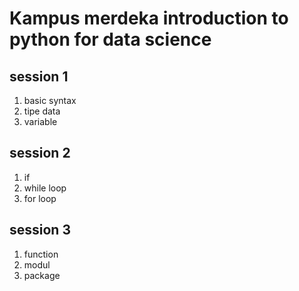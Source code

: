 # Kampus merdeka introduction to python for data science

## session 1
1. basic syntax
2. tipe data
3. variable

## session 2
1. if
2. while loop
3. for loop

## session 3
1. function
2. modul
3. package
